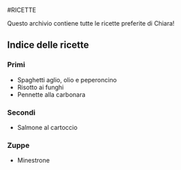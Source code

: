 #RICETTE

Questo archivio contiene tutte le ricette preferite di Chiara!

## Indice delle ricette

### Primi

* Spaghetti aglio, olio e peperoncino
* Risotto ai funghi
* Pennette alla carbonara

### Secondi 

* Salmone al cartoccio

### Zuppe

* Minestrone

